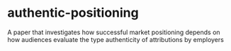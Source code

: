 # authentic-positioning
A paper that investigates how successful market positioning depends on how audiences evaluate the type authenticity of attributions by employers
